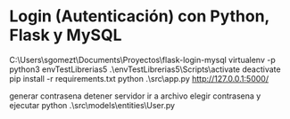 # Login (Autenticación) con Python, Flask y MySQL
C:\Users\sgomezt\Documents\Proyectos\flask-login-mysql
virtualenv -p python3 envTestLibrerias5
.\envTestLibrerias5\Scripts\activate
deactivate
pip install -r requirements.txt
python .\src\app.py
http://127.0.0.1:5000/

generar contrasena 
detener servidor ir a archivo elegir contrasena y ejecutar
python .\src\models\entities\User.py